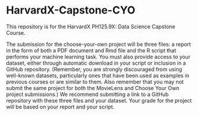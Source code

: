 # HarvardX-Capstone-CYO
This repository is for the HarvardX PH125.9X: Data Science Capstone Course.

The submission for the choose-your-own project will be three files: a report in the form of both a PDF document and Rmd file and the R script that performs your machine learning task. You must also provide access to your dataset, either through automatic download in your script or inclusion in a GitHub repository. (Remember, you are strongly discouraged from using well-known datasets, particularly ones that have been used as examples in previous courses or are similar to them. Also remember that you may not submit the same project for both the MovieLens and Choose Your Own project submissions.) We recommend submitting a link to a GitHub repository with these three files and your dataset. Your grade for the project will be based on your report and your script.